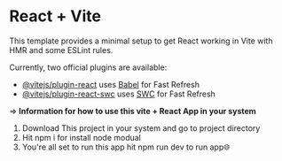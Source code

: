 # React + Vite

This template provides a minimal setup to get React working in Vite with HMR and some ESLint rules.

Currently, two official plugins are available:

- [@vitejs/plugin-react](https://github.com/vitejs/vite-plugin-react/blob/main/packages/plugin-react/README.md) uses [Babel](https://babeljs.io/) for Fast Refresh
- [@vitejs/plugin-react-swc](https://github.com/vitejs/vite-plugin-react-swc) uses [SWC](https://swc.rs/) for Fast Refresh

=> <b>Information for how to use this vite + React App in your system</b> 

1. Download This project in your system and go to project directory<br>
2. Hit npm i for install node modual<br>
3. You're all set to run this app hit npm run dev to run app🌐

